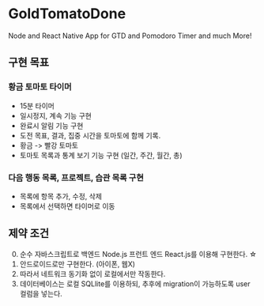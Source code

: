 # GoldTomatoDone
Node and React Native App for GTD and Pomodoro Timer and much More!

## 구현 목표
### 황금 토마토 타이머
* 15분 타이머
* 일시정지, 계속 기능 구현
* 완료시 알림 기능 구현
* 도전 목표, 결과, 집중 시간을 토마토에 함께 기록.
* 황금 -> 빨강 토마토
* 토마토 목록과 통계 보기 기능 구현 (일간, 주간, 월간, 총)

### 다음 행동 목록, 프로젝트, 습관 목록 구현
- 목록에 항목 추가, 수정, 삭제
- 목록에서 선택하면 타이머로 이동

## 제약 조건
0. 순수 자바스크립트로 백엔드 Node.js 프런트 엔드 React.js를 이용해 구현한다. ☆
1. 안드로이드로만 구현한다. (아이폰, 웹X)
2. 따라서 네트워크 동기화 없이 로컬에서만 작동한다.
3. 데이터베이스는 로컬 SQLlite를 이용하되, 추후에 migration이 가능하도록 user 컬럼을 넣는다.
